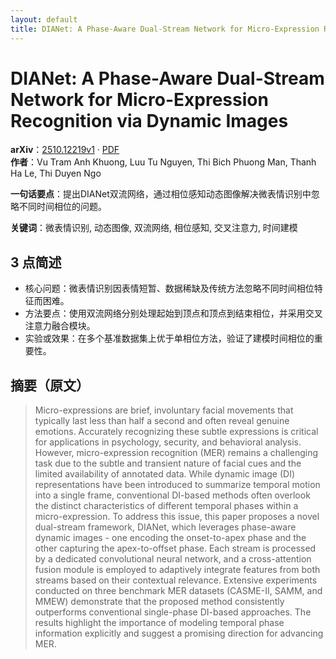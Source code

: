 ```yaml
---
layout: default
title: DIANet: A Phase-Aware Dual-Stream Network for Micro-Expression Recognition via Dynamic Images
---
```


# DIANet: A Phase-Aware Dual-Stream Network for Micro-Expression Recognition via Dynamic Images
**arXiv**：[2510.12219v1](https://arxiv.org/abs/2510.12219) · [PDF](https://arxiv.org/pdf/2510.12219.pdf)  
**作者**：Vu Tram Anh Khuong, Luu Tu Nguyen, Thi Bich Phuong Man, Thanh Ha Le, Thi Duyen Ngo  

**一句话要点**：提出DIANet双流网络，通过相位感知动态图像解决微表情识别中忽略不同时间相位的问题。

**关键词**：微表情识别, 动态图像, 双流网络, 相位感知, 交叉注意力, 时间建模

## 3 点简述
- 核心问题：微表情识别因表情短暂、数据稀缺及传统方法忽略不同时间相位特征而困难。
- 方法要点：使用双流网络分别处理起始到顶点和顶点到结束相位，并采用交叉注意力融合模块。
- 实验或效果：在多个基准数据集上优于单相位方法，验证了建模时间相位的重要性。

## 摘要（原文）

> Micro-expressions are brief, involuntary facial movements that typically last
> less than half a second and often reveal genuine emotions. Accurately
> recognizing these subtle expressions is critical for applications in
> psychology, security, and behavioral analysis. However, micro-expression
> recognition (MER) remains a challenging task due to the subtle and transient
> nature of facial cues and the limited availability of annotated data. While
> dynamic image (DI) representations have been introduced to summarize temporal
> motion into a single frame, conventional DI-based methods often overlook the
> distinct characteristics of different temporal phases within a
> micro-expression. To address this issue, this paper proposes a novel
> dual-stream framework, DIANet, which leverages phase-aware dynamic images - one
> encoding the onset-to-apex phase and the other capturing the apex-to-offset
> phase. Each stream is processed by a dedicated convolutional neural network,
> and a cross-attention fusion module is employed to adaptively integrate
> features from both streams based on their contextual relevance. Extensive
> experiments conducted on three benchmark MER datasets (CASME-II, SAMM, and
> MMEW) demonstrate that the proposed method consistently outperforms
> conventional single-phase DI-based approaches. The results highlight the
> importance of modeling temporal phase information explicitly and suggest a
> promising direction for advancing MER.

